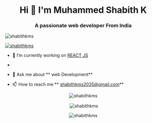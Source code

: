 <h1 align="center">Hi 👋 I'm Muhammed Shabith K</h1>

<h3 align="center">A passionate web developer From India</h3>

<p align="left"> <img src="https://komarev.com/ghpvc/?username= shabithkms&label=Profile%20views&color=0e75b6&style=flat"alt="shabithkms"/></p>

<p align="left"> <a href="https://github.com/shabithkms"><img src="https://github-profile-trophy.vercel.app/?username= shabithkms"alt="shabithkms" /></a> </p>

- 🔭 I’m currently working on [REACT JS]()




- 


- 💬 Ask me about ** web Development**

- 📫 How to reach me ** shabithkms2035@gmail.com**


<p  align="center" ><img align="center" src="https://github-readme-stats.vercel.app/api/top-langs?username=shabithkms&show_icons=true&locale=en&layout=compact" alt="shabithkms"/></p>

<p  align="center" >&nbsp;<img align="center" src="https://github-readme-stats.vercel.app/api?username=shabithkms&show_icons=true&locale=en"alt="shabithkms"/></p>

<p align="center" ><img align="center" src="https://github-readme-streak-stats.herokuapp.com/?user=shabithkms&" alt="shabithkms"/></p>
